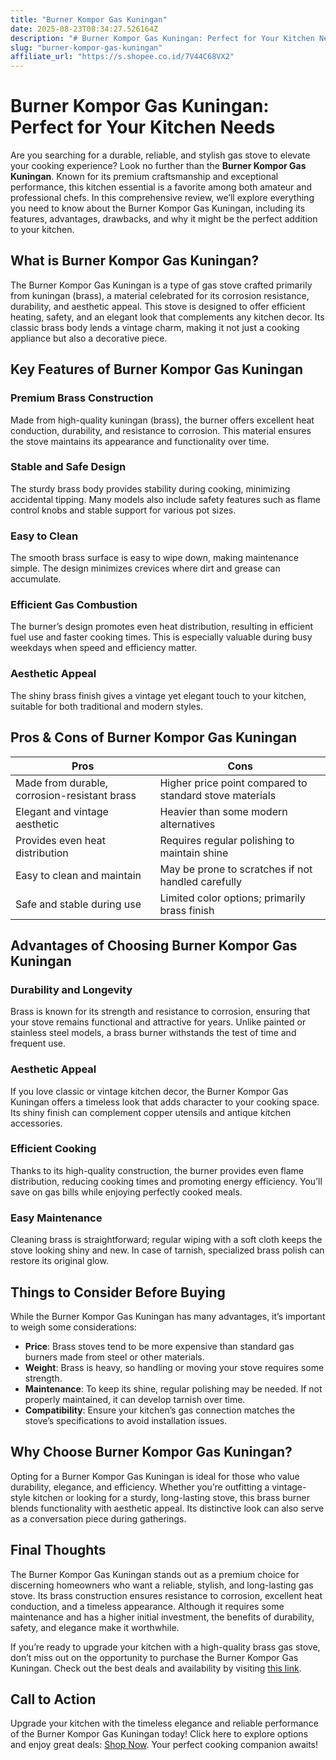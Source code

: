 ```yaml
---
title: "Burner Kompor Gas Kuningan"
date: 2025-08-23T08:34:27.526164Z
description: "# Burner Kompor Gas Kuningan: Perfect for Your Kitchen Needs..."
slug: "burner-kompor-gas-kuningan"
affiliate_url: "https://s.shopee.co.id/7V44C68VX2"
---
```

# Burner Kompor Gas Kuningan: Perfect for Your Kitchen Needs

Are you searching for a durable, reliable, and stylish gas stove to elevate your cooking experience? Look no further than the **Burner Kompor Gas Kuningan**. Known for its premium craftsmanship and exceptional performance, this kitchen essential is a favorite among both amateur and professional chefs. In this comprehensive review, we’ll explore everything you need to know about the Burner Kompor Gas Kuningan, including its features, advantages, drawbacks, and why it might be the perfect addition to your kitchen.

## What is Burner Kompor Gas Kuningan?

The Burner Kompor Gas Kuningan is a type of gas stove crafted primarily from kuningan (brass), a material celebrated for its corrosion resistance, durability, and aesthetic appeal. This stove is designed to offer efficient heating, safety, and an elegant look that complements any kitchen decor. Its classic brass body lends a vintage charm, making it not just a cooking appliance but also a decorative piece.

## Key Features of Burner Kompor Gas Kuningan

### Premium Brass Construction
Made from high-quality kuningan (brass), the burner offers excellent heat conduction, durability, and resistance to corrosion. This material ensures the stove maintains its appearance and functionality over time.

### Stable and Safe Design
The sturdy brass body provides stability during cooking, minimizing accidental tipping. Many models also include safety features such as flame control knobs and stable support for various pot sizes.

### Easy to Clean
The smooth brass surface is easy to wipe down, making maintenance simple. The design minimizes crevices where dirt and grease can accumulate.

### Efficient Gas Combustion
The burner’s design promotes even heat distribution, resulting in efficient fuel use and faster cooking times. This is especially valuable during busy weekdays when speed and efficiency matter.

### Aesthetic Appeal
The shiny brass finish gives a vintage yet elegant touch to your kitchen, suitable for both traditional and modern styles.

## Pros & Cons of Burner Kompor Gas Kuningan

| **Pros** | **Cons** |
| --- | --- |
| Made from durable, corrosion-resistant brass | Higher price point compared to standard stove materials |
| Elegant and vintage aesthetic | Heavier than some modern alternatives |
| Provides even heat distribution | Requires regular polishing to maintain shine |
| Easy to clean and maintain | May be prone to scratches if not handled carefully |
| Safe and stable during use | Limited color options; primarily brass finish |

## Advantages of Choosing Burner Kompor Gas Kuningan

### Durability and Longevity
Brass is known for its strength and resistance to corrosion, ensuring that your stove remains functional and attractive for years. Unlike painted or stainless steel models, a brass burner withstands the test of time and frequent use.

### Aesthetic Appeal
If you love classic or vintage kitchen decor, the Burner Kompor Gas Kuningan offers a timeless look that adds character to your cooking space. Its shiny finish can complement copper utensils and antique kitchen accessories.

### Efficient Cooking
Thanks to its high-quality construction, the burner provides even flame distribution, reducing cooking times and promoting energy efficiency. You’ll save on gas bills while enjoying perfectly cooked meals.

### Easy Maintenance
Cleaning brass is straightforward; regular wiping with a soft cloth keeps the stove looking shiny and new. In case of tarnish, specialized brass polish can restore its original glow.

## Things to Consider Before Buying

While the Burner Kompor Gas Kuningan has many advantages, it’s important to weigh some considerations:

- **Price**: Brass stoves tend to be more expensive than standard gas burners made from steel or other materials.
- **Weight**: Brass is heavy, so handling or moving your stove requires some strength.
- **Maintenance**: To keep its shine, regular polishing may be needed. If not properly maintained, it can develop tarnish over time.
- **Compatibility**: Ensure your kitchen’s gas connection matches the stove’s specifications to avoid installation issues.

## Why Choose Burner Kompor Gas Kuningan?

Opting for a Burner Kompor Gas Kuningan is ideal for those who value durability, elegance, and efficiency. Whether you’re outfitting a vintage-style kitchen or looking for a sturdy, long-lasting stove, this brass burner blends functionality with aesthetic appeal. Its distinctive look can also serve as a conversation piece during gatherings.

## Final Thoughts

The Burner Kompor Gas Kuningan stands out as a premium choice for discerning homeowners who want a reliable, stylish, and long-lasting gas stove. Its brass construction ensures resistance to corrosion, excellent heat conduction, and a timeless appearance. Although it requires some maintenance and has a higher initial investment, the benefits of durability, safety, and elegance make it worthwhile.

If you’re ready to upgrade your kitchen with a high-quality brass gas stove, don’t miss out on the opportunity to purchase the Burner Kompor Gas Kuningan. Check out the best deals and availability by visiting [this link](https://s.shopee.co.id/7V44C68VX2).

## Call to Action

Upgrade your kitchen with the timeless elegance and reliable performance of the Burner Kompor Gas Kuningan today! Click here to explore options and enjoy great deals: [Shop Now](https://s.shopee.co.id/7V44C68VX2). Your perfect cooking companion awaits!